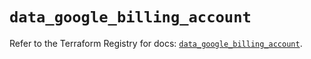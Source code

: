 # `data_google_billing_account`

Refer to the Terraform Registry for docs: [`data_google_billing_account`](https://registry.terraform.io/providers/hashicorp/google/6.18.0/docs/data-sources/billing_account).
